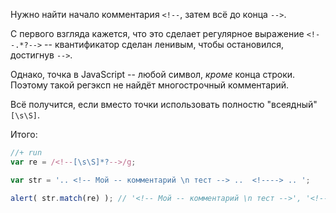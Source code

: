 Нужно найти начало комментария <code class="match">&lt;!--</code>, затем всё до конца <code class="match">--&gt;</code>.

С первого взгляда кажется, что это сделает регулярное выражение <code class="pattern">&lt;!--.*?--&gt;</code> -- квантификатор сделан ленивым, чтобы остановился, достигнув <code class="match">--&gt;</code>.

Однако, точка в JavaScript -- любой символ, *кроме* конца строки. Поэтому такой регэксп не найдёт многострочный комментарий.

Всё получится, если вместо точки использовать полностю "всеядный" <code class="pattern">[\s\S]</code>.

Итого:

```js
//+ run
var re = /<!--[\s\S]*?-->/g;

var str = '.. <!-- Мой -- комментарий \n тест --> ..  <!----> .. ';

alert( str.match(re) ); // '<!-- Мой -- комментарий \n тест -->', '<!---->'
```